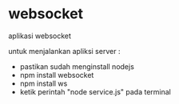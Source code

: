 # websocket
aplikasi websocket

untuk menjalankan apliksi server :
- pastikan sudah menginstall nodejs
- npm install websocket
- npm install ws
- ketik perintah "node service.js" pada terminal
